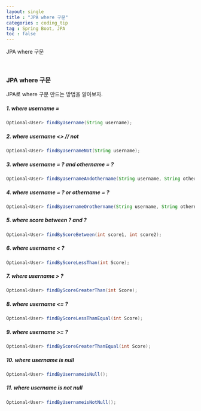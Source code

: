 ```yaml
---
layout: single
title : "JPA where 구문"
categories : coding_tip
tag : Spring Boot, JPA
toc : false
---
```


JPA where 구문

<br>

### JPA where 구문

JPA로 where 구문 만드는 방법을 알아보자.



##### 1. where username = 

```java
Optional<User> findByUsername(String username);
```



##### 2. where username <>				 // not

```java
Optional<User> findByUsernameNot(String username);
```



##### 3. where username = ?  and othername = ?

```java
Optional<User> findByUsernameAndothername(String username, String othername);
```



##### 4. where username = ?  or othername = ?

```java
Optional<User> findByUsernameOrothername(String username, String othername);
```



##### 5. where score between ? and ?

```java
Optional<User> findByScoreBetween(int score1, int score2);
```



##### 6. where username < ?

```java
Optional<User> findByScoreLessThan(int Score);
```



##### 7. where username > ?

```java
Optional<User> findByScoreGreaterThan(int Score);
```



##### 8. where username <= ?

```java
Optional<User> findByScoreLessThanEqual(int Score);
```



##### 9. where username >= ?

```java
Optional<User> findByScoreGreaterThanEqual(int Score);
```



##### 10. where username is null

```java
Optional<User> findByUsernameisNull();
```



##### 11. where username is not null

```java
Optional<User> findByUsernameisNotNull();
```

